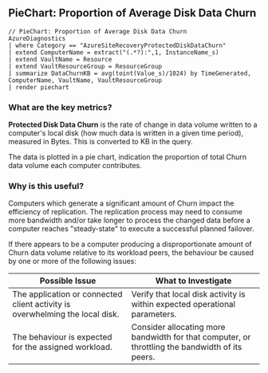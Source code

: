 ## PieChart: Proportion of Average Disk Data Churn

```
// PieChart: Proportion of Average Disk Data Churn
AzureDiagnostics
| where Category == "AzureSiteRecoveryProtectedDiskDataChurn"
| extend ComputerName = extract("(.*?):",1, InstanceName_s)
| extend VaultName = Resource
| extend VaultResourceGroup = ResourceGroup
| summarize DataChurnKB = avg(toint(Value_s)/1024) by TimeGenerated, ComputerName, VaultName, VaultResourceGroup
| render piechart
```

### What are the key metrics?

**Protected Disk Data Churn** is the rate of change in data volume written to a computer's local disk (how much data is written in a given time period), measured in Bytes. This is converted to KB in the query.

The data is plotted in a pie chart, indication the proportion of total Churn data volume each computer contributes.

### Why is this useful?

Computers which generate a significant amount of Churn impact the efficiency of replication. The replication process may need to consume more bandwidth and/or take longer to process the changed data before a computer reaches "steady-state" to execute a successful planned failover.

If there appears to be a computer producing a disproportionate amount of Churn data volume relative to its workload peers, the behaviour be caused by one or more of the following issues:

| Possible Issue | What to Investigate |
| --- | --- | 
| The application or connected client activity is overwhelming the local disk. | Verify that local disk activity is within expected operational parameters. |
| The behaviour is expected for the assigned workload. | Consider allocating more bandwidth for that computer, or throttling the bandwidth of its peers. |